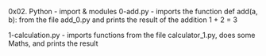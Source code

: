 0x02. Python - import & modules
0-add.py - imports the function def add(a, b): from the file add_0.py
	 and prints the result of the addition 1 + 2 = 3

1-calculation.py - imports functions from the file calculator_1.py, 
	does some Maths, and prints the result
